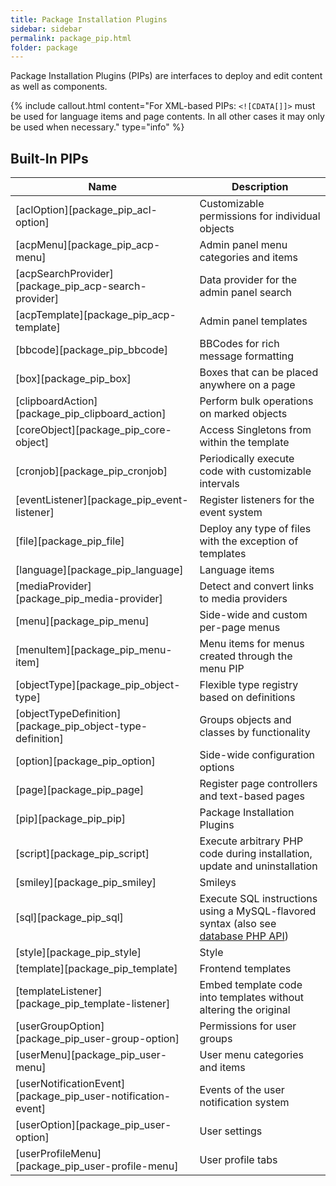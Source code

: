 ```yaml
---
title: Package Installation Plugins
sidebar: sidebar
permalink: package_pip.html
folder: package
---
```


Package Installation Plugins (PIPs) are interfaces to deploy and edit content as well as components.

{% include callout.html content="For XML-based PIPs: `<![CDATA[]]>` must be used for language items and page contents. In all other cases it may only be used when necessary." type="info" %}

## Built-In PIPs

| Name | Description |
|------|-------------|
| [aclOption][package_pip_acl-option] | Customizable permissions for individual objects |
| [acpMenu][package_pip_acp-menu] | Admin panel menu categories and items |
| [acpSearchProvider][package_pip_acp-search-provider] | Data provider for the admin panel search |
| [acpTemplate][package_pip_acp-template] | Admin panel templates |
| [bbcode][package_pip_bbcode] | BBCodes for rich message formatting |
| [box][package_pip_box] | Boxes that can be placed anywhere on a page |
| [clipboardAction][package_pip_clipboard_action] | Perform bulk operations on marked objects |
| [coreObject][package_pip_core-object] | Access Singletons from within the template |
| [cronjob][package_pip_cronjob] | Periodically execute code with customizable intervals |
| [eventListener][package_pip_event-listener] | Register listeners for the event system |
| [file][package_pip_file] | Deploy any type of files with the exception of templates |
| [language][package_pip_language] | Language items |
| [mediaProvider][package_pip_media-provider] | Detect and convert links to media providers |
| [menu][package_pip_menu] | Side-wide and custom per-page menus |
| [menuItem][package_pip_menu-item] | Menu items for menus created through the menu PIP |
| [objectType][package_pip_object-type] | Flexible type registry based on definitions |
| [objectTypeDefinition][package_pip_object-type-definition] | Groups objects and classes by functionality |
| [option][package_pip_option] | Side-wide configuration options |
| [page][package_pip_page] | Register page controllers and text-based pages |
| [pip][package_pip_pip] | Package Installation Plugins |
| [script][package_pip_script] | Execute arbitrary PHP code during installation, update and uninstallation |
| [smiley][package_pip_smiley] | Smileys |
| [sql][package_pip_sql] | Execute SQL instructions using a MySQL-flavored syntax (also see [database PHP API](package_database-php-api.html)) |
| [style][package_pip_style] | Style |
| [template][package_pip_template] | Frontend templates |
| [templateListener][package_pip_template-listener] | Embed template code into templates without altering the original |
| [userGroupOption][package_pip_user-group-option] | Permissions for user groups |
| [userMenu][package_pip_user-menu] | User menu categories and items |
| [userNotificationEvent][package_pip_user-notification-event] | Events of the user notification system |
| [userOption][package_pip_user-option] | User settings |
| [userProfileMenu][package_pip_user-profile-menu] | User profile tabs |

